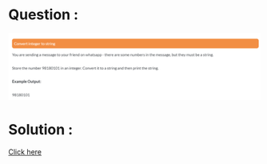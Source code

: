 # Question :
![convert integer to string](https://github.com/prabhu30/coding/blob/main/Edyst/Python%20-%20Intro%20to%20Advanced/16_convert%20integer%20to%20string/image.png)

# Solution :
[Click here](https://github.com/prabhu30/coding/blob/main/Edyst/Python%20-%20Intro%20to%20Advanced/16_convert%20integer%20to%20string/solution.py)
